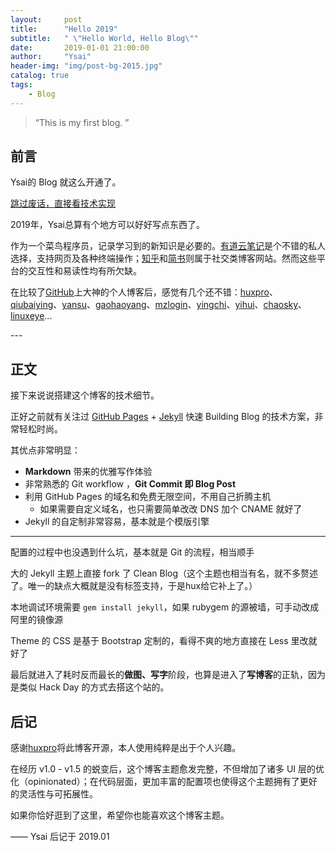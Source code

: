 ```yaml
---
layout:     post
title:      "Hello 2019"
subtitle:   " \"Hello World, Hello Blog\""
date:       2019-01-01 21:00:00
author:     "Ysai"
header-img: "img/post-bg-2015.jpg"
catalog: true
tags:
    - Blog
---
```


> “This is my first blog. ”

## 前言

Ysai的 Blog 就这么开通了。

[跳过废话，直接看技术实现 ](#build) 

2019年，Ysai总算有个地方可以好好写点东西了。


作为一个菜鸟程序员，记录学习到的新知识是必要的。[有道云笔记](https://note.youdao.com/web)是个不错的私人选择，支持网页及各种终端操作；[知乎](https://www.zhihu.com/)和[简书](https://www.jianshu.com/)则属于社交类博客网站。然而这些平台的交互性和易读性均有所欠缺。

在比较了[GitHub](https://github.com/)上大神的个人博客后，感觉有几个还不错：[huxpro](huxpro.github.io)、[qiubaiying](qiubaiying.github.io)、[yansu](suyan.github.io)、[gaohaoyang](gaohaoyang.github.io)、[mzlogin](mzlogin.github.io)、[yingchi](http://yingchi.io/)、[yihui](https://yihui.name/)、[chaosky](http://chaosky.me/)、[linuxeye](https://blog.linuxeye.cn/)...


<p id = "build"></p>
---

## 正文

接下来说说搭建这个博客的技术细节。  

正好之前就有关注过 [GitHub Pages](https://pages.github.com/) + [Jekyll](http://jekyllrb.com/) 快速 Building Blog 的技术方案，非常轻松时尚。

其优点非常明显：

* **Markdown** 带来的优雅写作体验
* 非常熟悉的 Git workflow ，**Git Commit 即 Blog Post**
* 利用 GitHub Pages 的域名和免费无限空间，不用自己折腾主机
	* 如果需要自定义域名，也只需要简单改改 DNS 加个 CNAME 就好了 
* Jekyll 的自定制非常容易，基本就是个模版引擎

---

配置的过程中也没遇到什么坑，基本就是 Git 的流程，相当顺手

大的 Jekyll 主题上直接 fork 了 Clean Blog（这个主题也相当有名，就不多赘述了。唯一的缺点大概就是没有标签支持，于是hux给它补上了。）

本地调试环境需要 `gem install jekyll`，如果 rubygem 的源被墙，可手动改成阿里的镜像源

Theme 的 CSS 是基于 Bootstrap 定制的，看得不爽的地方直接在 Less 里改就好了

最后就进入了耗时反而最长的**做图、写字**阶段，也算是进入了**写博客**的正轨，因为是类似 Hack Day 的方式去搭这个站的。



## 后记

感谢[huxpro](huxpro.github.io)将此博客开源，本人使用纯粹是出于个人兴趣。

在经历 v1.0 - v1.5 的蜕变后，这个博客主题愈发完整，不但增加了诸多 UI 层的优化（opinionated）；在代码层面，更加丰富的配置项也使得这个主题拥有了更好的灵活性与可拓展性。

如果你恰好逛到了这里，希望你也能喜欢这个博客主题。

—— Ysai 后记于 2019.01



